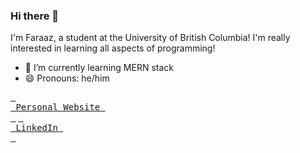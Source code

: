 ### Hi there 👋

I'm Faraaz, a student at the University of British Columbia! I'm really interested in learning all aspects of programming!

- 🌱 I’m currently learning MERN stack
- 😄 Pronouns: he/him

[<kbd> <br> Personal Website <br> </kbd>][KBD] [<kbd> <br> LinkedIn <br> </kbd>][Link]

[KBD]: https://www.faraaz.page/

[Link]: https://www.linkedin.com/in/faraaz-jan/
